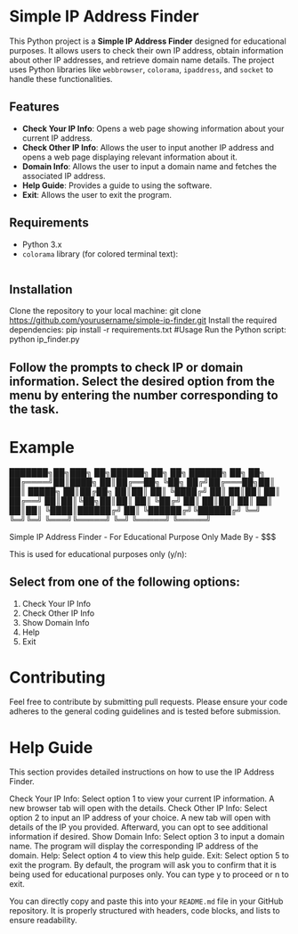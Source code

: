 # Simple IP Address Finder

This Python project is a **Simple IP Address Finder** designed for educational purposes. It allows users to check their own IP address, obtain information about other IP addresses, and retrieve domain name details. The project uses Python libraries like `webbrowser`, `colorama`, `ipaddress`, and `socket` to handle these functionalities.

## Features

- **Check Your IP Info**: Opens a web page showing information about your current IP address.
- **Check Other IP Info**: Allows the user to input another IP address and opens a web page displaying relevant information about it.
- **Domain Info**: Allows the user to input a domain name and fetches the associated IP address.
- **Help Guide**: Provides a guide to using the software.
- **Exit**: Allows the user to exit the program.

## Requirements

- Python 3.x
- `colorama` library (for colored terminal text):
  ```bash
 ## Installation
 Clone the repository to your local machine:
 git clone https://github.com/yourusername/simple-ip-finder.git
Install the required dependencies:
pip install -r requirements.txt
#Usage
Run the Python script:
python ip_finder.py
## Follow the prompts to check IP or domain information. Select the desired option from the menu by entering the number corresponding to the task.

# Example
███████╗██╗███╗   ██╗██████╗     ██╗   ██╗ ██████╗ ██╗   ██╗
██╔════╝██║████╗  ██║██╔══██╗    ╚██╗ ██╔╝██╔═══██╗██║   ██║
█████╗  ██║██╔██╗ ██║██║  ██║     ╚████╔╝ ██║   ██║██║   ██║
██╔══╝  ██║██║╚██╗██║██║  ██║      ╚██╔╝  ██║   ██║██║   ██║
██║     ██║██║ ╚████║██████╔╝       ██║   ╚██████╔╝╚██████╔╝
╚═╝     ╚═╝╚═╝  ╚═══╝╚═════╝        ╚═╝    ╚═════╝  ╚═════╝

Simple IP Address Finder - For Educational Purpose Only
Made By - $$$

This is used for educational purposes only (y/n):
## Select from one of the following options:
1) Check Your IP Info 
2) Check Other IP Info
3) Show Domain Info
4) Help 
5) Exit
  
# Contributing
Feel free to contribute by submitting pull requests. Please ensure your code adheres to the general coding guidelines and is tested before submission.
# Help Guide
This section provides detailed instructions on how to use the IP Address Finder.

Check Your IP Info: Select option 1 to view your current IP information. A new browser tab will open with the details.
Check Other IP Info: Select option 2 to input an IP address of your choice. A new tab will open with details of the IP you provided. Afterward, you can opt to see additional information if desired.
Show Domain Info: Select option 3 to input a domain name. The program will display the corresponding IP address of the domain.
Help: Select option 4 to view this help guide.
Exit: Select option 5 to exit the program.
By default, the program will ask you to confirm that it is being used for educational purposes only. You can type y to proceed or n to exit.

You can directly copy and paste this into your `README.md` file in your GitHub repository. It is properly structured with headers, code blocks, and lists to ensure readability.

